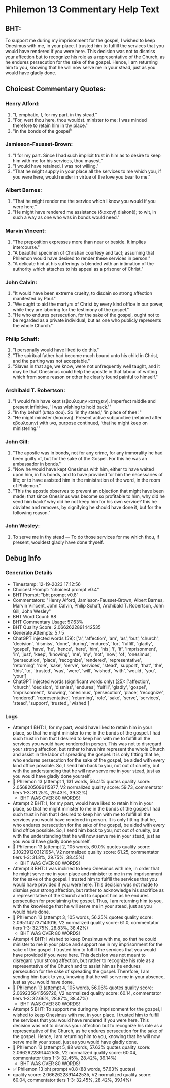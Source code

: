 # Philemon 13 Commentary Help Text

## BHT:
To support me during my imprisonment for the gospel, I wished to keep Onesimus with me, in your place. I trusted him to fulfill the services that you would have rendered if you were here. This decision was not to dismiss your affection but to recognize his role as a representative of the Church, as he endures persecution for the sake of the gospel. Hence, I am returning him to you, knowing that he will now serve me in your stead, just as you would have gladly done.

## Choicest Commentary Quotes:
### Henry Alford:
1. "I, emphatic, I, for my part. in thy stead." 
2. "For, wert thou here, thou wouldst. minister to me: I was minded therefore to retain him in thy place."
3. "in the bonds of the gospel"

### Jamieson-Fausset-Brown:
1. "I for my part. Since I had such implicit trust in him as to desire to keep him with me for his services, thou mayest."
2. "I would have retained. I was not willing."
3. "That he might supply in your place all the services to me which you, if you were here, would render in virtue of the love you bear to me."

### Albert Barnes:
1. "That he might render me the service which I know you would if you were here."
2. "He might have rendered me assistance (διακονῇ diakonē); to wit, in such a way as one who was in bonds would need."

### Marvin Vincent:
1. "The preposition expresses more than near or beside. It implies intercourse."
2. "A beautiful specimen of Christian courtesy and tact; assuming that Philemon would have desired to render these services in person."
3. "A delicate hint at his sufferings is blended with an intimation of the authority which attaches to his appeal as a prisoner of Christ."

### John Calvin:
1. "It would have been extreme cruelty, to disdain so strong affection manifested by Paul."
2. "We ought to aid the martyrs of Christ by every kind office in our power, while they are laboring for the testimony of the gospel."
3. "He who endures persecution, for the sake of the gospel, ought not to be regarded as a private individual, but as one who publicly represents the whole Church."

### Philip Schaff:
1. "I personally would have liked to do this."
2. "The spiritual father had become much bound unto his child in Christ, and the parting was not acceptable."
3. "Slaves in that age, we know, were not unfrequently well taught, and it may be that Onesimus could help the apostle in that labour of writing which from some reason or other he clearly found painful to himself."

### Archibald T. Robertson:
1. "I would fain have kept (εβουλομην κατεχειν). Imperfect middle and present infinitive, 'I was wishing to hold back.'"
2. "In thy behalf (υπερ σου). So 'in thy stead,' 'in place of thee.'"
3. "He might minister (διακονη). Present active subjunctive (retained after εβουλομην) with ινα, purpose continued, 'that he might keep on ministering.'"

### John Gill:
1. "The apostle was in bonds, not for any crime, for any immorality he had been guilty of, but for the sake of the Gospel. For this he was an ambassador in bonds." 
2. "Now he would have kept Onesimus with him, either to have waited upon him, in his bonds, and to have provided for him the necessaries of life; or to have assisted him in the ministration of the word, in the room of Philemon." 
3. "This the apostle observes to prevent an objection that might have been made; that since Onesimus was become so profitable to him, why did he send him back? why did he not keep him for his own service? this he obviates and removes, by signifying he should have done it, but for the following reason."

### John Wesley:
1. To serve me in thy stead — To do those services for me which thou, if present, wouldest gladly have done thyself.



## Debug Info
### Generation Details
- Timestamp: 12-19-2023 17:12:56
- Choicest Prompt: "choicest prompt v0.4"
- BHT Prompt: "bht prompt v0.8"
- Commentators: "Henry Alford, Jamieson-Fausset-Brown, Albert Barnes, Marvin Vincent, John Calvin, Philip Schaff, Archibald T. Robertson, John Gill, John Wesley"
- BHT Word Count: 88
- BHT Commentary Usage: 57.63%
- BHT Quality Score: 2.0662622891442535
- Generate Attempts: 5 / 5
- ChatGPT injected words (59):
	['a', 'affection', 'am', 'as', 'but', 'church', 'decision', 'dismiss', 'done', 'during', 'endures', 'for', 'fulfill', 'gladly', 'gospel', 'have', 'he', 'hence', 'here', 'him', 'his', 'i', 'if', 'imprisonment', 'in', 'just', 'keep', 'knowing', 'me', 'my', 'not', 'now', 'of', 'onesimus', 'persecution', 'place', 'recognize', 'rendered', 'representative', 'returning', 'role', 'sake', 'serve', 'services', 'stead', 'support', 'that', 'the', 'this', 'to', 'trusted', 'was', 'were', 'will', 'wished', 'with', 'would', 'you', 'your']
- ChatGPT injected words (significant words only) (25):
	['affection', 'church', 'decision', 'dismiss', 'endures', 'fulfill', 'gladly', 'gospel', 'imprisonment', 'knowing', 'onesimus', 'persecution', 'place', 'recognize', 'rendered', 'representative', 'returning', 'role', 'sake', 'serve', 'services', 'stead', 'support', 'trusted', 'wished']

### Logs
- Attempt 1 BHT: I, for my part, would have liked to retain him in your place, so that he might minister to me in the bonds of the gospel. I had such trust in him that I desired to keep him with me to fulfill all the services you would have rendered in person. This was not to disregard your strong affection, but rather to have him represent the whole Church and assist in the labor of spreading the gospel. It is only fitting that he, who endures persecution for the sake of the gospel, be aided with every kind office possible. So, I send him back to you, not out of cruelty, but with the understanding that he will now serve me in your stead, just as you would have gladly done yourself.
- 🔄 Philemon 13 (attempt 1, 131 words, 56.41% quotes quality score: 2.0568205096115877, V2 normalized quality score: 59.73, commentator tiers 1-3: 31.25%, 29.43%, 39.32%) 
	- BHT WAS OVER 80 WORDS!
- Attempt 2 BHT: I, for my part, would have liked to retain him in your place, so that he might minister to me in the bonds of the gospel. I had such trust in him that I desired to keep him with me to fulfill all the services you would have rendered in person. It is only fitting that he, who endures persecution for the sake of the gospel, be aided with every kind office possible. So, I send him back to you, not out of cruelty, but with the understanding that he will now serve me in your stead, just as you would have gladly done yourself.
- 🔄 Philemon 13 (attempt 2, 105 words, 60.0% quotes quality score: 2.102391203121954, V2 normalized quality score: 61.25, commentator tiers 1-3: 31.8%, 29.75%, 38.45%) 
	- BHT WAS OVER 80 WORDS!
- Attempt 3 BHT: I was inclined to keep Onesimus with me, in order that he might serve me in your place and minister to me in my imprisonment for the sake of the gospel. I trusted him to fulfill the services that you would have provided if you were here. This decision was not made to dismiss your strong affection, but rather to acknowledge his sacrifice as a representative of the Church and to support him as he endures persecution for proclaiming the gospel. Thus, I am returning him to you, with the knowledge that he will serve me in your stead, just as you would have done.
- 🔄 Philemon 13 (attempt 3, 105 words, 56.25% quotes quality score: 2.0951142737143016, V2 normalized quality score: 61.0, commentator tiers 1-3: 32.75%, 28.83%, 38.42%) 
	- BHT WAS OVER 80 WORDS!
- Attempt 4 BHT: I wished to keep Onesimus with me, so that he could minister to me in your place and support me in my imprisonment for the sake of the gospel. I trusted him to fulfill the services that you would have provided if you were here. This decision was not meant to disregard your strong affection, but rather to recognize his role as a representative of the Church and to assist him as he endures persecution for the sake of spreading the gospel. Therefore, I am sending him back to you, knowing that he will serve me in your absence, just as you would have done.
- 🔄 Philemon 13 (attempt 4, 105 words, 56.06% quotes quality score: 2.069235641569726, V2 normalized quality score: 60.14, commentator tiers 1-3: 32.66%, 28.87%, 38.47%) 
	- BHT WAS OVER 80 WORDS!
- Attempt 5 BHT: To support me during my imprisonment for the gospel, I wished to keep Onesimus with me, in your place. I trusted him to fulfill the services that you would have rendered if you were here. This decision was not to dismiss your affection but to recognize his role as a representative of the Church, as he endures persecution for the sake of the gospel. Hence, I am returning him to you, knowing that he will now serve me in your stead, just as you would have gladly done.
- 🔄 Philemon 13 (attempt 5, 88 words, 57.63% quotes quality score: 2.0662622891442535, V2 normalized quality score: 60.04, commentator tiers 1-3: 32.45%, 28.42%, 39.14%) 
	- BHT WAS OVER 80 WORDS!
- ✅ Philemon 13 bht prompt v0.8 (88 words, 57.63% quotes)
- quality score: 2.0662622891442535, V2 normalized quality score: 60.04, commentator tiers 1-3: 32.45%, 28.42%, 39.14%)